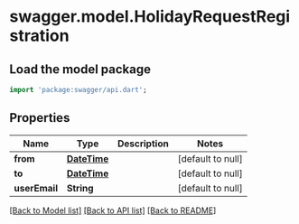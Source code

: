# swagger.model.HolidayRequestRegistration

## Load the model package
```dart
import 'package:swagger/api.dart';
```

## Properties
Name | Type | Description | Notes
------------ | ------------- | ------------- | -------------
**from** | [**DateTime**](DateTime.md) |  | [default to null]
**to** | [**DateTime**](DateTime.md) |  | [default to null]
**userEmail** | **String** |  | [default to null]

[[Back to Model list]](../README.md#documentation-for-models) [[Back to API list]](../README.md#documentation-for-api-endpoints) [[Back to README]](../README.md)


